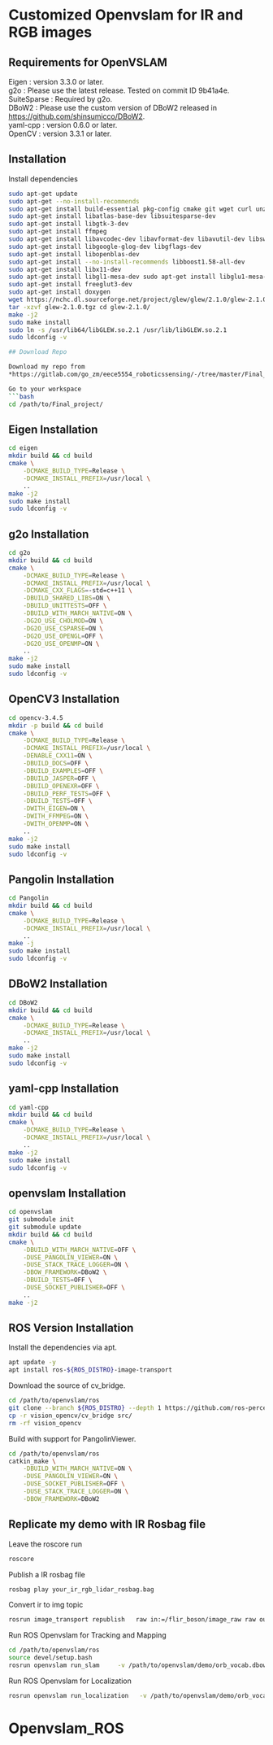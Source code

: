 # Customized Openvslam for IR and RGB images

## Requirements for OpenVSLAM

Eigen : version 3.3.0 or later.  
g2o : Please use the latest release. Tested on commit ID 9b41a4e.  
SuiteSparse : Required by g2o.  
DBoW2 : Please use the custom version of DBoW2 released in https://github.com/shinsumicco/DBoW2.  
yaml-cpp : version 0.6.0 or later.  
OpenCV : version 3.3.1 or later.

## Installation

Install dependencies
```bash
sudo apt-get update
sudo apt-get --no-install-recommends
sudo apt-get install build-essential pkg-config cmake git wget curl unzip
sudo apt-get install libatlas-base-dev libsuitesparse-dev
sudo apt-get install libgtk-3-dev
sudo apt-get install ffmpeg
sudo apt-get install libavcodec-dev libavformat-dev libavutil-dev libswscale-dev libavresample-dev
sudo apt-get install libgoogle-glog-dev libgflags-dev
sudo apt-get install libopenblas-dev
sudo apt-get install --no-install-recommends libboost1.58-all-dev
sudo apt-get install libx11-dev
sudo apt-get install libgl1-mesa-dev sudo apt-get install libglu1-mesa-dev
sudo apt-get install freeglut3-dev
sudo apt-get install doxygen
wget https://nchc.dl.sourceforge.net/project/glew/glew/2.1.0/glew-2.1.0.tgz --no-check-certificate
tar -xzvf glew-2.1.0.tgz cd glew-2.1.0/
make -j2
sudo make install
sudo ln -s /usr/lib64/libGLEW.so.2.1 /usr/lib/libGLEW.so.2.1
sudo ldconfig -v

## Download Repo

Download my repo from 
*https://gitlab.com/go_zm/eece5554_roboticssensing/-/tree/master/Final_project*

Go to your workspace
```bash
cd /path/to/Final_project/
```

## Eigen Installation

```bash
cd eigen
mkdir build && cd build
cmake \
    -DCMAKE_BUILD_TYPE=Release \
    -DCMAKE_INSTALL_PREFIX=/usr/local \
    ..
make -j2
sudo make install
sudo ldconfig -v
```

## g2o Installation

```bash
cd g2o
mkdir build && cd build
cmake \
    -DCMAKE_BUILD_TYPE=Release \
    -DCMAKE_INSTALL_PREFIX=/usr/local \
    -DCMAKE_CXX_FLAGS=-std=c++11 \
    -DBUILD_SHARED_LIBS=ON \
    -DBUILD_UNITTESTS=OFF \
    -DBUILD_WITH_MARCH_NATIVE=ON \
    -DG2O_USE_CHOLMOD=ON \
    -DG2O_USE_CSPARSE=ON \
    -DG2O_USE_OPENGL=OFF \
    -DG2O_USE_OPENMP=ON \
    ..
make -j2
sudo make install
sudo ldconfig -v
```

## OpenCV3 Installation

```bash
cd opencv-3.4.5
mkdir -p build && cd build
cmake \
    -DCMAKE_BUILD_TYPE=Release \
    -DCMAKE_INSTALL_PREFIX=/usr/local \
    -DENABLE_CXX11=ON \
    -DBUILD_DOCS=OFF \
    -DBUILD_EXAMPLES=OFF \
    -DBUILD_JASPER=OFF \
    -DBUILD_OPENEXR=OFF \
    -DBUILD_PERF_TESTS=OFF \
    -DBUILD_TESTS=OFF \
    -DWITH_EIGEN=ON \
    -DWITH_FFMPEG=ON \
    -DWITH_OPENMP=ON \
    ..
make -j2
sudo make install
sudo ldconfig -v
```

## Pangolin Installation

```bash
cd Pangolin
mkdir build && cd build
cmake \
    -DCMAKE_BUILD_TYPE=Release \
    -DCMAKE_INSTALL_PREFIX=/usr/local \
    ..
make -j
sudo make install
sudo ldconfig -v
```

## DBoW2 Installation

```bash
cd DBoW2
mkdir build && cd build
cmake \
    -DCMAKE_BUILD_TYPE=Release \
    -DCMAKE_INSTALL_PREFIX=/usr/local \
    ..
make -j2
sudo make install
sudo ldconfig -v
```

## yaml-cpp Installation

```bash
cd yaml-cpp
mkdir build && cd build
cmake \
    -DCMAKE_BUILD_TYPE=Release \
    -DCMAKE_INSTALL_PREFIX=/usr/local \
    ..
make -j2
sudo make install
sudo ldconfig -v
```

## openvslam Installation

```bash
cd openvslam
git submodule init
git submodule update
mkdir build && cd build
cmake \
    -DBUILD_WITH_MARCH_NATIVE=OFF \
    -DUSE_PANGOLIN_VIEWER=ON \
    -DUSE_STACK_TRACE_LOGGER=ON \
    -DBOW_FRAMEWORK=DBoW2 \
    -DBUILD_TESTS=OFF \
    -DUSE_SOCKET_PUBLISHER=OFF \	
    ..
make -j2
```

## ROS Version Installation

Install the dependencies via apt.
```bash
apt update -y
apt install ros-${ROS_DISTRO}-image-transport
```

Download the source of cv_bridge.
```bash
cd /path/to/openvslam/ros
git clone --branch ${ROS_DISTRO} --depth 1 https://github.com/ros-perception/vision_opencv.git
cp -r vision_opencv/cv_bridge src/
rm -rf vision_opencv
```

Build with support for PangolinViewer. 
```bash
cd /path/to/openvslam/ros
catkin_make \
    -DBUILD_WITH_MARCH_NATIVE=ON \
    -DUSE_PANGOLIN_VIEWER=ON \
    -DUSE_SOCKET_PUBLISHER=OFF \
    -DUSE_STACK_TRACE_LOGGER=ON \
    -DBOW_FRAMEWORK=DBoW2
```

## Replicate my demo with IR Rosbag file

Leave the roscore run
```bash
roscore
```

Publish a IR rosbag file
```bash
rosbag play your_ir_rgb_lidar_rosbag.bag
```

Convert ir to img topic
```bash
rosrun image_transport republish   raw in:=/flir_boson/image_raw raw out:=/camera/image_raw
```

Run ROS Openvslam for Tracking and Mapping
```bash
cd /path/to/openvslam/ros
source devel/setup.bash
rosrun openvslam run_slam     -v /path/to/openvslam/demo/orb_vocab.dbow2     -c /path/to/openvslam/demo/config.yaml --frame-skip 3 --no-sleep --auto-term --map-db map.msg
```

Run ROS Openvslam for Localization
```bash
rosrun openvslam run_localization   -v /path/to/openvslam/demo/orb_vocab.dbow2   -c /path/to/openvslam/demo/config.yaml   --map-db map.msg --frame-skip 3 --no-sleep --auto-term --map-db map.msg
```


# Openvslam_ROS
